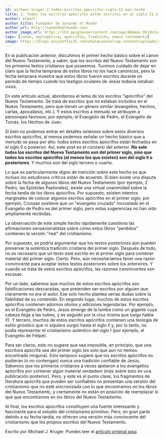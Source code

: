 ```yaml
---
id: michael-kruger-2-todos-escritos-apocrifos-siglo-II-mas-tarde
title: 2. Todos los escritos apócrifos están escritos en el siglo II o más tarde
author: Albert
author_title: Fundador de Sanando el Mundo
author_url: http://sanandoelmundo.com/
author_image_url: https://lh3.googleusercontent.com/ogw/ADGmqu_V6iQnJvuIOUFQJ8ebZQW6vvBd8lk0fipmF92Z
tags: [canon, apologética, apocrifos, tradición, nuevo testamento]
image: https://blogs.ancientfaith.com/wholecounsel/wp-content/uploads/sites/37/2018/02/NewTestament.jpg
---
```


En la publicación anterior, discutimos el primer hecho básico sobre el canon del Nuevo Testamento, a saber, que los escritos del Nuevo Testamento son los primeros textos cristianos que poseemos. Tuvimos cuidado de dejar en claro que la fecha temprana de estos libros no los hace canónicos, pero la fecha temprana muestra que estos libros fueron escritos durante un período de tiempo cuando los testigos oculares de Jesús todavía estaban vivos.

En este artículo actual, abordamos el tema de los escritos “apócrifos” del Nuevo Testamento. Se trata de escritos que no estaban incluidos en el Nuevo Testamento, pero que tienen un género similar (evangelios, hechos, cartas, apocalipsis, etc.). Y estos escritos a menudo se atribuyen a personajes famosos; por ejemplo, el Evangelio de Pedro, el Evangelio de Tomás, los Hechos de Juan.

<!--truncate-->

Si bien no podemos entrar en detalles extensos sobre estos diversos escritos apócrifos, al menos podemos señalar un hecho básico que a menudo se pasa por alto: todos estos escritos apócrifos están fechados en el siglo II o posterior. Así, este post es el corolario del anterior. **No solo todos los escritos del Nuevo Testamento son del primer siglo, sino que todos los escritos apócrifos (al menos los que existen) son del siglo II o posteriores**. Y muchos son del siglo tercero o cuarto.

Lo que es particularmente digno de mención sobre este hecho es que incluso los estudiosos críticos están de acuerdo. Si bien existe una disputa sobre la fecha de algunos libros del Nuevo Testamento (por ejemplo, 2 Pedro, las Epístolas Pastorales), existe una virtual unanimidad sobre la fecha tardía de los libros apócrifos. Por supuesto, existen intentos marginales de colocar algunos escritos apócrifos en el primer siglo; por ejemplo, Crossan sostiene que un "evangelio cruzado" incrustado en el Evangelio de Pedro es del primer siglo, pero estas sugerencias no han sido ampliamente recibidas.

La observación de este simple hecho rápidamente cuestiona las afirmaciones sensacionalistas sobre cómo estos libros "perdidos" contienen la versión "real" del cristianismo.

Por supuesto, se podría argumentar que los textos posteriores aún pueden preservar la auténtica tradición cristiana del primer siglo. Después de todo, no es necesario que un texto esté escrito en el primer siglo para contener material del primer siglo. Cierto. Pero, aún necesitaríamos tener una razón convincente para aceptar estos textos posteriores sobre los anteriores. Y cuando se trata de estos escritos apócrifos, las razones convincentes son escasas.

Por un lado, sabemos que muchos de estos escritos apócrifos son falsificaciones descaradas, que pretenden ser escritos por alguien que claramente no era el autor. Ese solo hecho plantea serias dudas sobre la fiabilidad de su contenido. En segundo lugar, muchos de estos escritos apócrifos contienen adornos obvios y adiciones legendarias. Por ejemplo, en el Evangelio de Pedro, Jesús emerge de la tumba como un gigante cuya cabeza llega a las nubes, y es seguido por la cruz misma que luego habla (!). Y tercero, muchos de estos escritos apócrifos contienen una teología de estilo gnóstico que ni siquiera surgió hasta el siglo II y, por lo tanto, no podía representar el cristianismo auténtico del siglo I (por ejemplo, el Evangelio de Felipe).

Para ser claros, esto no sugiere que sea imposible, en principio, que una escritura apócrifa sea del primer siglo (es solo que aún no hemos encontrado ninguna). Esto tampoco sugiere que los escritos apócrifos no pudieran (o no contengan) nunca una tradición confiable de Jesús. Sabemos que los primeros cristianos a veces apelaron a los evangelios apócrifos por contener algún material verdadero (más sobre esto en una publicación posterior). Pero, y este es el punto clave, los fragmentos de literatura apócrifa que pueden ser confiables no presentan una versión del cristianismo que no esté sincronizada con lo que encontramos en los libros del Nuevo Testamento, y ciertamente no están en posición de reemplazar lo que que encontramos en los libros del Nuevo Testamento.

Al final, los escritos apócrifos constituyen una fuente interesante y fascinante para el estudio del cristianismo primitivo. Pero, en gran parte debido a su fecha tardía, no ofrecen una versión más convincente del cristianismo que los propios escritos del Nuevo Testamento.

<div class="alert alert--secondary" role="info">
  Escrito por Michael J. Kruger. Puedes leer el <a href="http://wp.me/p2dVaB-dZ">artículo original aquí</a>.
</div> 